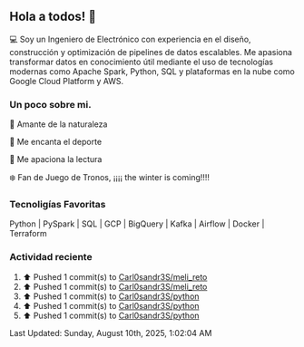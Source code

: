 ## Hola a todos! 👋
:computer: Soy un Ingeniero de Electrónico con experiencia en el diseño, construcción y optimización de pipelines de datos escalables. Me apasiona transformar datos en conocimiento útil mediante el uso de tecnologías modernas como Apache Spark, Python, SQL y plataformas en la nube como Google Cloud Platform y AWS.

### Un poco sobre mi.
:evergreen_tree: Amante de la naturaleza

:running: Me encanta el deporte

:scroll: Me apaciona la lectura

:snowflake: Fan de Juego de Tronos, ¡¡¡¡ the winter is coming!!!!

### Tecnoligías Favoritas
Python | PySpark | SQL | GCP | BigQuery | Kafka | Airflow | Docker | Terraform

### Actividad reciente

<!--RECENT_ACTIVITY:start-->
1. ⬆️ Pushed 1 commit(s) to [Carl0sandr3S/meli_reto](https://github.com/Carl0sandr3S/meli_reto)<br>
2. ⬆️ Pushed 1 commit(s) to [Carl0sandr3S/meli_reto](https://github.com/Carl0sandr3S/meli_reto)<br>
3. ⬆️ Pushed 1 commit(s) to [Carl0sandr3S/python](https://github.com/Carl0sandr3S/python)<br>
4. ⬆️ Pushed 1 commit(s) to [Carl0sandr3S/python](https://github.com/Carl0sandr3S/python)<br>
5. ⬆️ Pushed 1 commit(s) to [Carl0sandr3S/python](https://github.com/Carl0sandr3S/python)<br>
<!--RECENT_ACTIVITY:end-->
<!--RECENT_ACTIVITY:last_update-->
Last Updated: Sunday, August 10th, 2025, 1:02:04 AM
<!--RECENT_ACTIVITY:last_update_end-->

<!--
**Carl0sandr3S/Carl0sandr3S** is a ✨ _special_ ✨ repository because its `README.md` (this file) appears on your GitHub profile.

Here are some ideas to get you started:

- 🔭 I’m currently working on ...
- 🌱 I’m currently learning ...
- 👯 I’m looking to collaborate on ...
- 🤔 I’m looking for help with ...
- 💬 Ask me about ...
- 📫 How to reach me: ...
- 😄 Pronouns: ...
- ⚡ Fun fact: ...
-->
